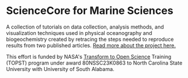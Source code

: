 # ScienceCore for Marine Sciences

A collection of tutorials on data collection, analysis methods, and visualization techniques used in physical oceanography and biogeochemistry created by retracing the steps needed to reproduce results from two published articles.  [Read more about the project here.](https://github.com/TOPS-Marine-ScienceCore/.github/blob/main/README.md)

This effort is funded by NASA's [Transform to Open Science](https://nasa.github.io/Transform-to-Open-Science) Training (TOPST) program under award 80NSSC23K0863 to North Carolina State University with University of South Alabama.
